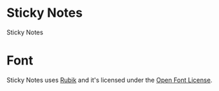 # Sticky Notes

Sticky Notes

# Font

Sticky Notes uses [Rubik](https://fonts.google.com/specimen/Rubik) and it's licensed
under the [Open Font License](https://scripts.sil.org/cms/scripts/page.php?site_id=nrsi&id=OFL).